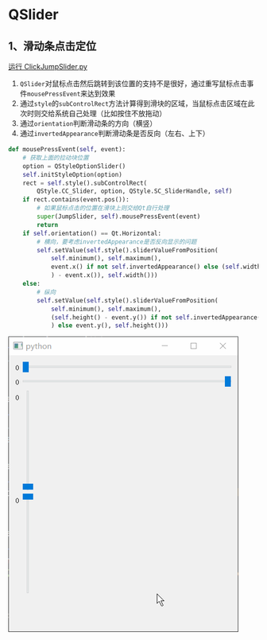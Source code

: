 # QSlider

## 1、滑动条点击定位
[运行 ClickJumpSlider.py](ClickJumpSlider.py)

1. `QSlider`对鼠标点击然后跳转到该位置的支持不是很好，通过重写鼠标点击事件`mousePressEvent`来达到效果
2. 通过`style`的`subControlRect`方法计算得到滑块的区域，当鼠标点击区域在此次时则交给系统自己处理（比如按住不放拖动）
3. 通过`orientation`判断滑动条的方向（横竖）
4. 通过`invertedAppearance`判断滑动条是否反向（左右、上下）

```python
def mousePressEvent(self, event):
    # 获取上面的拉动块位置
    option = QStyleOptionSlider()
    self.initStyleOption(option)
    rect = self.style().subControlRect(
        QStyle.CC_Slider, option, QStyle.SC_SliderHandle, self)
    if rect.contains(event.pos()):
        # 如果鼠标点击的位置在滑块上则交给Qt自行处理
        super(JumpSlider, self).mousePressEvent(event)
        return
    if self.orientation() == Qt.Horizontal:
        # 横向，要考虑invertedAppearance是否反向显示的问题
        self.setValue(self.style().sliderValueFromPosition(
            self.minimum(), self.maximum(),
            event.x() if not self.invertedAppearance() else (self.width(
            ) - event.x()), self.width()))
    else:
        # 纵向
        self.setValue(self.style().sliderValueFromPosition(
            self.minimum(), self.maximum(),
            (self.height() - event.y()) if not self.invertedAppearance(
            ) else event.y(), self.height()))
```

![ClickJumpSlider](ScreenShot/ClickJumpSlider.gif)